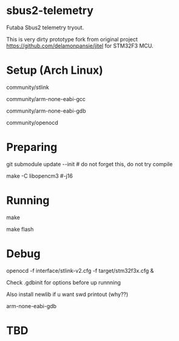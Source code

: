 # sbus2-telemetry
Futaba Sbus2 telemetry tryout.

This is very dirty prototype fork from original project https://github.com/delamonpansie/jitel for STM32F3 MCU.
# Setup (Arch Linux)
community/stlink

community/arm-none-eabi-gcc

community/arm-none-eabi-gdb

community/openocd
# Preparing
git submodule update --init # do not forget this, do not try compile

make -C libopencm3 #-j16

# Running
make

make flash
# Debug
openocd  -f interface/stlink-v2.cfg -f target/stm32f3x.cfg &

Check .gdbinit for options before up runnning

Also install newlib if u want swd printout (why??)

arm-none-eabi-gdb

# TBD
